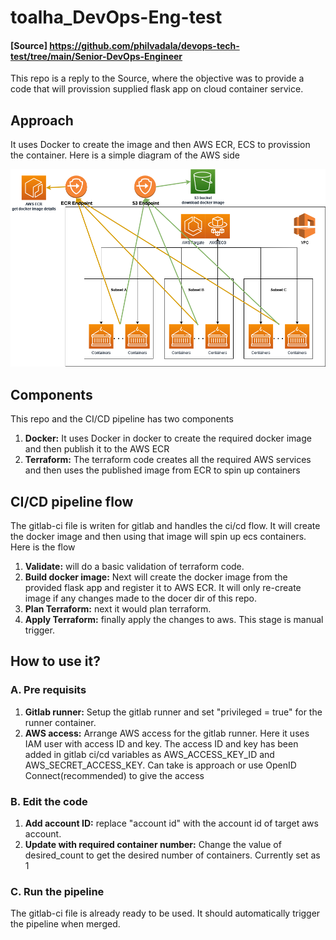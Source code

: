 # toalha_DevOps-Eng-test
#### [Source] https://github.com/philvadala/devops-tech-test/tree/main/Senior-DevOps-Engineer

This repo is a reply to the Source, where the objective was to provide a code that will provission supplied flask app on cloud container service.

## Approach
It uses Docker to create the image and then AWS ECR, ECS to provission the container. Here is a simple diagram of the AWS side

![alt text](https://github.com/Tosrif/toalha_DevOps-Eng-test/blob/main/diagram.png?raw=true)


## Components
This repo and the CI/CD pipeline has two components
1. **Docker:** It uses Docker in docker to create the required docker image and then publish it to the AWS ECR
2. **Terraform:** The terraform code creates all the required AWS services and then uses the published image from ECR to spin up containers

## CI/CD pipeline flow
The gitlab-ci file is writen for gitlab and handles the ci/cd flow. It will create the docker image and then using that image will spin up ecs containers. Here is the flow
1. **Validate:** will do a basic validation of terraform code.
2. **Build docker image:** Next will create the docker image from the provided flask app and register it to AWS ECR. It will only re-create image if any changes made to the docer dir of this repo.
3. **Plan Terraform:** next it would plan terraform.
4. **Apply Terraform:** finally apply the changes to aws. This stage is manual trigger.

## How to use it?

### A. Pre requisits
1. **Gitlab runner:** Setup the gitlab runner and set "privileged = true" for the runner container.
2. **AWS access:** Arrange AWS access for the gitlab runner. Here it uses IAM user with access ID and key. The access ID and key has been added in gitlab ci/cd variables as AWS_ACCESS_KEY_ID and AWS_SECRET_ACCESS_KEY. Can take is approach or use OpenID Connect(recommended) to give the access

### B. Edit the code
1. **Add account ID:** replace "account id" with the account id of target aws account.
2. **Update with required container number:** Change the value of desired_count to get the desired number of containers. Currently set as 1

### C. Run the pipeline
The gitlab-ci file is already ready to be used. It should automatically trigger the pipeline when merged.
